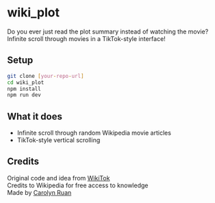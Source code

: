 # wiki_plot

Do you ever just read the plot summary instead of watching the movie? Infinite scroll through movies in a TikTok-style interface!

## Setup

```bash
git clone [your-repo-url]
cd wiki_plot
npm install
npm run dev
```

## What it does

- Infinite scroll through random Wikipedia movie articles
- TikTok-style vertical scrolling

## Credits

Original code and idea from [WikiTok](https://github.com/IsaacGemal/wikitok)  
Credits to Wikipedia for free access to knowledge  
Made by [Carolyn Ruan](https://carolynruan.github.io)  
